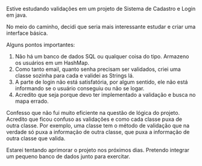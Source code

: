 Estive estudando validações em um projeto de Sistema de Cadastro e Login em java.

No meio do caminho, decidi que seria mais interessante estudar e criar uma interface básica.

Alguns pontos importantes:

1. Não há um banco de dados SQL ou qualquer coisa do tipo. Armazeno os usuários em um HashMap.
2. Como tanto email, quanto senha precisam ser validados, criei uma classe sozinha para cada e validei as Strings lá.
3. A parte de login não está satisfatória, por algum sentido, ele não está informando se o usuário conseguiu ou não se logar.
4. Acredito que seja porque devo ter implementado a validação e busca no mapa errado.


Confesso que não fui muito eficiente na questão de lógica do projeto. Acredito que ficou confuso as validações e como cada classe puxa de outra classe.
Por exemplo, uma classe tem o método de validação que na verdade só puxa a informação de outra classe, que puxa a informação de outra classe que valida.

Estarei tentando aprimorar o projeto nos próximos dias.
Pretendo integrar um pequeno banco de dados junto para exercitar.

   
